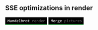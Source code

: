 ## SSE optimizations in render

![mandelbrot](readmeRes/mandelbrot-label.png) ![merge](readmeRes/merge-label.png)<br/>

